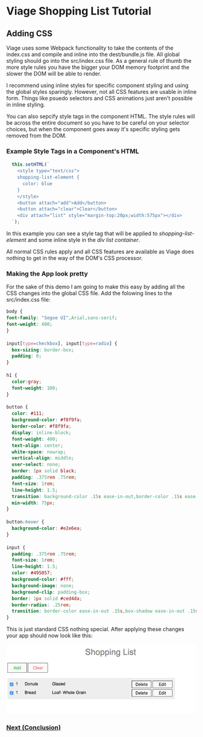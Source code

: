 # Viage Shopping List Tutorial

## Adding CSS
Viage uses some Webpack functionality to take the contents of the index.css and compile and inline into the dest/bundle.js file. All global styling should go into the src/index.css file. As a general rule of thumb the more style rules you have the bigger your DOM memory footprint and the slower the DOM will be able to render.

I recommend using inline styles for specific component styling and using the global styles sparingly. However, not all CSS features are usable in inline form. Things like psuedo selectors and CSS animations just aren't possible in inline styling.

You can also sepcify style tags in the component HTML. The style rules will be across the entire document so you have to be careful on your selector choices, but when the component goes away it's specific styling gets removed from the DOM.

### Example Style Tags in a Component's HTML
```Javascript
  this.setHTML(`
    <style type="text/css">
    shopping-list-element {
      color: blue
    }
    </style>
    <button attach="add">Add</button>
    <button attach="clear">Clear</button>
    <div attach="list" style="margin-top:20px;width:575px"></div>
  `);
```
In this example you can see a style tag that will be applied to *shopping-list-element* and some inline style in the *div list container*.

All normal CSS rules apply and all CSS features are available as Viage does nothing to get in the way of the DOM's CSS processor.

### Making the App look pretty
For the sake of this demo I am going to make this easy by adding all the CSS changes into the global CSS file. Add the folowing lines to the src/index.css file:
```css
body {
font-family: "Segoe UI",Arial,sans-serif;
font-weight: 400;
}

input[type=checkbox], input[type=radio] {
  box-sizing: border-box;
  padding: 0;
}

h1 {
  color:gray;
  font-weight: 100;
}

button {
  color: #111;
  background-color: #f8f9fa;
  border-color: #f8f9fa;
  display: inline-block;
  font-weight: 400;
  text-align: center;
  white-space: nowrap;
  vertical-align: middle;
  user-select: none;
  border: 1px solid black;
  padding: .375rem .75rem;
  font-size: 1rem;
  line-height: 1.5;
  transition: background-color .15s ease-in-out,border-color .15s ease-in-out,box-shadow .15s ease-in-out;
  min-width: 75px;
}

button:hover {
  background-color: #e2e6ea;
}

input {
  padding: .375rem .75rem;
  font-size: 1rem;
  line-height: 1.5;
  color: #495057;
  background-color: #fff;
  background-image: none;
  background-clip: padding-box;
  border: 1px solid #ced4da;
  border-radius: .25rem;
  transition: border-color ease-in-out .15s,box-shadow ease-in-out .15s;
}
```

This is just standard CSS nothing special. After applying these changes your app should now look like this:

![img4](img5.png)

### [Next (Conclusion)](conclusion.md)

